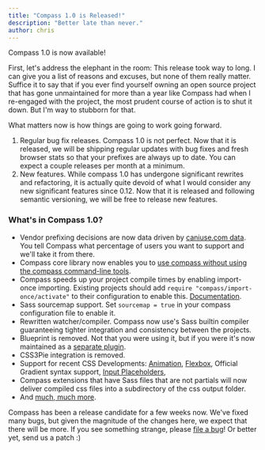 ```yaml
---
title: "Compass 1.0 is Released!"
description: "Better late than never."
author: chris
---
```


Compass 1.0 is now available!

First, let's address the elephant in the room: This release took way to
long. I can give you a list of reasons and excuses, but none of them
really matter. Suffice it to say that if you ever find yourself owning
an open source project that has gone unmaintained for more than a year
like Compass had when I re-engaged with the project, the most prudent
course of action is to shut it down. But I'm way to stubborn for that.  

What matters now is how things are going to work going forward.

1. Regular bug fix releases. Compass 1.0 is not perfect. Now that it is
   released, we will be shipping regular updates with bug fixes and
   fresh browser stats so that your prefixes are always up to date.
   You can expect a couple releases per month at a minimum.
2. New features. While compass 1.0 has undergone significant rewrites
   and refactoring, it is actually quite devoid of what I would consider
   any new significant features since 0.12. Now that it is released and
   following semantic versioning, we will be free to release new features.

### What's in Compass 1.0?

* Vendor prefixing decisions are now data driven by [caniuse.com data](/help/documentation/tuning-vendor-prefixes/). You tell Compass what percentage of users you want to support and we'll take it from there.
* Compass core library now enables you to [use compass without using the
  compass command-line tools](/help/documentation/sass-based-configuration-options/).
* Compass speeds up your project compile times by enabling import-once
   importing.  Existing projects should add `require "compass/import-once/activate"` to their configuration to enable this. [Documentation](https://github.com/Compass/compass/blob/master/import-once/README.md).
* Sass sourcemap support. Set `sourcemap = true` in your compass
  configuration file to enable it.
* Rewritten watcher/compiler. Compass now use's Sass builtin compiler
  guaranteeing tighter integration and consistency between the projects.
* Blueprint is removed. Not that you were using it, but if you were it's
  now maintained as a [separate plugin](http://compass-blueprint.org/).
* CSS3Pie integration is removed.
* Support for recent CSS Developments:
  [Animation](/reference/compass/css3/animation/), [Flexbox](/reference/compass/css3/flexbox/), Official Gradient syntax support, [Input Placeholders](/reference/compass/css3/user_interface/), 
* Compass extensions that have Sass files that are not partials will now deliver compiled css files into a subdirectory of the css output folder.
* And [much, much more](/CHANGELOG/).

Compass has been a release candidate for a few weeks now. We've fixed
many bugs, but given the magnitude of the changes here, we expect that
there will be more. If you see something strange, please [file a bug](https://github.com/Compass/compass/issues)! Or better yet, send us a patch :)
